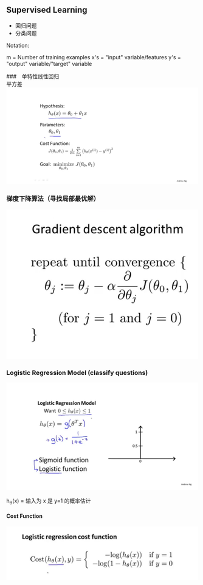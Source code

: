 ## Supervised Learning

- 回归问题
- 分类问题

Notation:

m = Number of training examples
x's = "input" variable/features
y's = "output" variable/"target" variable

###　单特性线性回归  
平方差
<img src="./img/代价函数.png">

### 梯度下降算法（寻找局部最优解）

<img src="./img/梯度下降.png">

### Logistic Regression Model (classify questions)

<img src="./img/LogisticRegression.png">

h<sub>θ</sub>(x) = 输入为 x 是 y=1 的概率估计

#### Cost Function

<img src="./img/logisticRegressionCostFunction.png">
